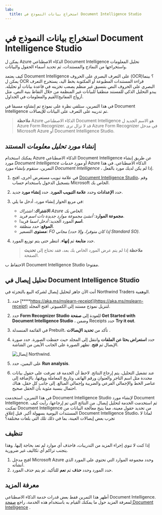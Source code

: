 ```yaml
---
lab:
  title: استخراج بيانات النموذج في Document Intelligence Studio
---
```


# استخراج بيانات النموذج في Document Intelligence Studio

يمكن ل Azure الذكاء الاصطناعي Document Intelligence تحليل المعلومات واستخراجها من النماذج والمستندات، ثم تحديد أسماء الحقول والبيانات. 

كيف يعتمد Document Intelligence على التعرف البصري على الحروف (OCR)؟ بينما يمكن ل OCR قراءة المستندات المطبوعة أو المكتوبة بخط اليد، يستخرج التعرف البصري على الحروف النص بتنسيق غير منظم يصعب تخزينه في قاعدة بيانات أو تحليله. يبدو التحليل الذكي للمستند منطقيا للبيانات غير المنظمة من خلال التقاط بنية النص، مثل أزواج المفاتيح/القيم والمعلومات في الجداول. 

في هذا التمرين، ستلقي نظرة على نموذج تم إنشاؤه مسبقا في Document Intelligence تم تدريبه على التعرف على البيانات للإيصالات. 

> **ملاحظة** Azure الذكاء الاصطناعي Document Intelligence هو الاسم الجديد ل Azure Form Recognizer. قد لا تزال ترى Azure Form Recognizer في مدخل Microsoft Azure أو Document Intelligence Studio.

## إنشاء *مورد تحليل معلومات* المستند

يمكنك استخدام Azure الذكاء الاصطناعي Document Intelligence عن طريق إنشاء مورد *Document Intelligence* أو *مورد خدمات* Azure الذكاء الاصطناعي. في هذا التمرين، ستقوم بإنشاء *مورد Document Intelligence* ، إذا لم يكن لديك مورد بالفعل.

1. في علامة تبويب مستعرض أخرى، افتح [Document Intelligence Studio](https://formrecognizer.appliedai.azure.com/studio)، وقم بتسجيل الدخول باستخدام حساب Microsoft الخاص بك.
1. حدد **الإعدادات** وحدد **علامة التبويب المورد**. حدد **إنشاء مورد** جديد.
1. في مربع الحوار إنشاء مورد، أدخل ما يلي:
    - **الاشتراك**: *اشتراك Azure الخاص بك*.
    - **مجموعة الموارد**: *أنشئ مجموعة موارد جديدة ذات اسم فريد*.
    - **اسم** المورد الجديد: *أدخل اسما* فريدا.
    - **الموقع**: *حدد منطقة*.
    - **مستوى** التسعير: *FO مجاني (إذا كان متوفرا، وإلا حدد Standard SO)*.
1. حدد **متابعة** ثم **إنهاء**. انتظر حتى يتم توزيع المورد.

    >**ملاحظة** إذا لم يتم عرض المورد الخاص بك بعد، فقد تحتاج إلى **تحديث** الصفحة.

الاحتفاظ ب Document Intelligence Studio مفتوحا.

## تحليل إيصال في Document Intelligence Studio

أنت الآن جاهز لتحليل إيصال لشركة البيع بالتجزئة في Northwind Traders الوهمية.

1. حدد [****https://aka.ms/mslearn-receipt](https://aka.ms/mslearn-receipt) لتنزيل نموذج مستند إلى الكمبيوتر. افتح المجلد. 
1. حدد **Form Recognizer Studio** للعودة إلى **صفحة Get Started with Document Intelligence Studio** ، وضمن Receipts حدد **Try it out**.
1. في القائمة المنسدلة Prebuilt، تأكد من **تحديد الإيصالات** .
1. حدد **استعراض بحثا عن الملفات** وانتقل إلى المجلد حيث حفظت الصورة. حدد صورة الإيصال ثم **فتح**. تظهر الصورة على الجانب الأيمن من الشاشة.

    ![إيصال Northwind.](media/document-intelligence/northwind-receipt.jpg)

1. على اليمين، حدد **Run analysis**.
1. عند تشغيل التحليل، يتم إرجاع النتائج. لاحظ أن الخدمة قد تعرفت على حقول بيانات محددة مثل اسم التاجر والعنوان ورقم الهاتف وتاريخ المعاملة ووقتها، بالإضافة إلى عناصر الخط والإجمالي الفرعي والضريبة وإجمالي المبالغ. إلى جانب كل حقل، هناك احتمال بنسبة مئوية بأن الحقل صحيح.

في هذا التمرين، استخدمت Document Intelligence Studio لإنشاء مورد Document Intelligence. ثم استخدمت الخدمة لتحليل إيصال. من النتائج التي تم إرجاعها، رأيت كيف تمكنت Document Intelligence من تحديد حقول معينة، مما يتيح معالجة البيانات من المستندات اليومية بسهولة أكبر. قبل إغلاق Document Intelligence Studio، لماذا لا تجرب بعض إيصالات العينة، بما في ذلك تلك التي بلغات مختلفة؟

## تنظيف

إذا كنت لا تنوي إجراء المزيد من التدريبات، فاحذف أي موارد لم تعد بحاجة إليها. وهذا يتجنب تراكم أي تكاليف غير ضرورية.

1. افتح مدخل []( https://portal.azure.com) Microsoft Azure وحدد مجموعة الموارد التي تحتوي على المورد الذي أنشأته.
1. حدد المورد وحدد **حذف** ثم **نعم** للتأكيد. ثم يتم حذف المورد.

## معرفة المزيد

أظهر هذا التمرين فقط بعض قدرات خدمة الذكاء الاصطناعي Document Intelligence. لمعرفة المزيد حول ما يمكنك القيام به باستخدام هذه الخدمة، راجع [صفحة Document Intelligence](https://learn.microsoft.com/azure/ai-services/document-intelligence/overview?view=doc-intel-3.1.0) .
